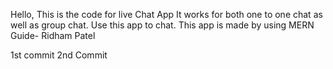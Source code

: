 Hello, This is the code for live Chat App
It works for both one to one chat as well as group chat.
Use this app to chat.
This app is made by using MERN
Guide-
Ridham Patel

1st commit
2nd Commit
